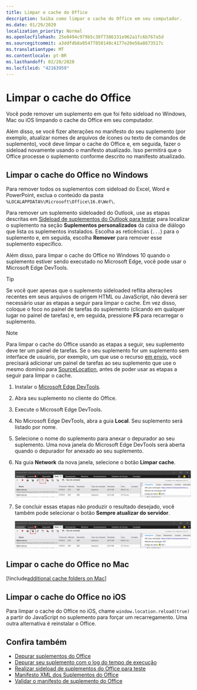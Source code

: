 ```yaml
---
title: Limpar o cache do Office
description: Saiba como limpar o cache do Office em seu computador.
ms.date: 01/29/2020
localization_priority: Normal
ms.openlocfilehash: 25e0494c979b5c38f7386331e962a1fc6b767a5d
ms.sourcegitcommit: a3ddfdb8a95477850148c4177e20e56a8673517c
ms.translationtype: MT
ms.contentlocale: pt-BR
ms.lasthandoff: 02/20/2020
ms.locfileid: "42163959"
---
```

# <a name="clear-the-office-cache"></a>Limpar o cache do Office

Você pode remover um suplemento em que foi feito sideload no Windows, Mac ou iOS limpando o cache do Office em seu computador.

Além disso, se você fizer alterações no manifesto do seu suplemento (por exemplo, atualizar nomes de arquivos de ícones ou texto de comandos de suplemento), você deve limpar o cache do Office e, em seguida, fazer o sideload novamente usando o manifesto atualizado. Isso permitirá que o Office processe o suplemento conforme descrito no manifesto atualizado.

## <a name="clear-the-office-cache-on-windows"></a>Limpar o cache do Office no Windows

Para remover todos os suplementos com sideload do Excel, Word e PowerPoint, exclua o conteúdo da pasta `%LOCALAPPDATA%\Microsoft\Office\16.0\Wef\`.

Para remover um suplemento sideloaded do Outlook, use as etapas descritas em [Sideload de suplementos do Outlook para testar](../outlook/sideload-outlook-add-ins-for-testing.md) para localizar o suplemento na seção **Suplementos personalizados** da caixa de diálogo que lista os suplementos instalados. Escolha as reticências (`...`) para o suplemento e, em seguida, escolha **Remover** para remover esse suplemento específico.

Além disso, para limpar o cache do Office no Windows 10 quando o suplemento estiver sendo executado no Microsoft Edge, você pode usar o Microsoft Edge DevTools.

> [!TIP]
> Se você quer apenas que o suplemento sideloaded reflita alterações recentes em seus arquivos de origem HTML ou JavaScript, não deverá ser necessário usar as etapas a seguir para limpar o cache. Em vez disso, coloque o foco no painel de tarefas do suplemento (clicando em qualquer lugar no painel de tarefas) e, em seguida, pressione **F5** para recarregar o suplemento.

> [!NOTE]
> Para limpar o cache do Office usando as etapas a seguir, seu suplemento deve ter um painel de tarefas. Se o seu suplemento for um suplemento sem interface de usuário, por exemplo, um que use o recurso [em envio](../outlook/outlook-on-send-addins.md), você precisará adicionar um painel de tarefas ao seu suplemento que use o mesmo domínio para [SourceLocation](../reference/manifest/sourcelocation.md), antes de poder usar as etapas a seguir para limpar o cache.

1. Instalar o [Microsoft Edge DevTools](https://www.microsoft.com/p/microsoft-edge-devtools-preview/9mzbfrmz0mnj).

2. Abra seu suplemento no cliente do Office.

3. Execute o Microsoft Edge DevTools.

4. No Microsoft Edge DevTools, abra a guia **Local**. Seu suplemento será listado por nome.

5. Selecione o nome do suplemento para anexar o depurador ao seu suplemento. Uma nova janela do Microsoft Edge DevTools será aberta quando o depurador for anexado ao seu suplemento.

6. Na guia **Network** da nova janela, selecione o botão **Limpar cache**.

    ![Captura de tela do Microsoft Edge DevTools com o botão Limpar cache realçado](../images/edge-devtools-clear-cache.png)

7. Se concluir essas etapas não produzir o resultado desejado, você também pode selecionar o botão **Sempre atualizar do servidor**.

    ![Captura de tela do Microsoft Edge DevTools com o botão sempre atualizar do servidor realçado](../images/edge-devtools-refresh-from-server.png)

## <a name="clear-the-office-cache-on-mac"></a>Limpar o cache do Office no Mac

[!include[additional cache folders on Mac](../includes/mac-cache-folders.md)]

## <a name="clear-the-office-cache-on-ios"></a>Limpar o cache do Office no iOS

Para limpar o cache do Office no iOS, chame `window.location.reload(true)` a partir do JavaScript no suplemento para forçar um recarregamento. Uma outra alternativa é reinstalar o Office.

## <a name="see-also"></a>Confira também

- [Depurar suplementos do Office](debug-add-ins-using-f12-developer-tools-on-windows-10.md)
- [Depurar seu suplemento com o log do tempo de execução](runtime-logging.md)
- [Realizar sideload de suplementos do Office para teste](sideload-office-add-ins-for-testing.md)
- [Manifesto XML dos Suplementos do Office](../develop/add-in-manifests.md)
- [Validar o manifesto de suplemento do Office](troubleshoot-manifest.md)
